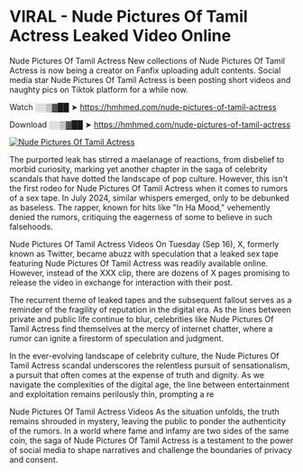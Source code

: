 # VIRAL - Nude Pictures Of Tamil Actress Leaked Video Online

Nude Pictures Of Tamil Actress New collections of Nude Pictures Of Tamil Actress is now being a creator on Fanfix uploading adult contents. Social media star Nude Pictures Of Tamil Actress is been posting short videos and naughty pics on Tiktok platform for a while now.

Watch ░░▒▓██ ➤ https://hmhmed.com/nude-pictures-of-tamil-actress

Download ░░▒▓██ ➤ https://hmhmed.com/nude-pictures-of-tamil-actress

[![Nude Pictures Of Tamil Actress](https://i.imgur.com/dJHk4Zq.gif)](https://hmhmed.com/nude-pictures-of-tamil-actress)

The purported leak has stirred a maelanage of reactions, from disbelief to morbid curiosity, marking yet another chapter in the saga of celebrity scandals that have dotted the landscape of pop culture. However, this isn't the first rodeo for Nude Pictures Of Tamil Actress when it comes to rumors of a sex tape. In July 2024, similar whispers emerged, only to be debunked as baseless. The rapper, known for hits like "In Ha Mood," vehemently denied the rumors, critiquing the eagerness of some to believe in such falsehoods.

Nude Pictures Of Tamil Actress Videos
On Tuesday (Sep 16), X, formerly known as Twitter, became abuzz with speculation that a leaked sex tape featuring Nude Pictures Of Tamil Actress was readily available online. However, instead of the XXX clip, there are dozens of X pages promising to release the video in exchange for interaction with their post.

The recurrent theme of leaked tapes and the subsequent fallout serves as a reminder of the fragility of reputation in the digital era. As the lines between private and public life continue to blur, celebrities like Nude Pictures Of Tamil Actress find themselves at the mercy of internet chatter, where a rumor can ignite a firestorm of speculation and judgment.

In the ever-evolving landscape of celebrity culture, the Nude Pictures Of Tamil Actress scandal underscores the relentless pursuit of sensationalism, a pursuit that often comes at the expense of truth and dignity. As we navigate the complexities of the digital age, the line between entertainment and exploitation remains perilously thin, prompting a re

Nude Pictures Of Tamil Actress Videos
As the situation unfolds, the truth remains shrouded in mystery, leaving the public to ponder the authenticity of the rumors. In a world where fame and infamy are two sides of the same coin, the saga of Nude Pictures Of Tamil Actress is a testament to the power of social media to shape narratives and challenge the boundaries of privacy and consent.